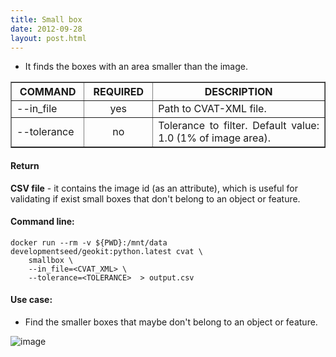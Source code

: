 ```yaml
---
title: Small box
date: 2012-09-28
layout: post.html
---
```


- It finds the boxes with an area smaller than the image.

<table border cellpadding="5">
	<tr>
		<th style="width: 20%;">COMMAND</th> 
        <th style="width: 20%;">REQUIRED</th> 
        <th style="width: 50%;">DESCRIPTION</th>
	</tr>
	<tr>
		<td style="text-align: justify; vertical-align: middle;">--in_file</td> 
        <td style="text-align: center; vertical-align: middle;">yes</td>
        <td style="text-align: justify; vertical-align: middle;">Path to CVAT-XML file.</td>
	</tr>
	<tr>
		<td style="text-align: justify; vertical-align: middle;">--tolerance</td> 
        <td style="text-align: center; vertical-align: middle;">no</td>
        <td style="text-align: justify; vertical-align: middle;">Tolerance to filter. Default value: 1.0 (1% of image area).</td>
	</tr>       
</table>

#### Return

**CSV file** - it contains the image id (as an attribute), which is useful for validating if exist small boxes that don't belong to an object or feature.

#### Command line:

```
docker run --rm -v ${PWD}:/mnt/data developmentseed/geokit:python.latest cvat \
    smallbox \
    --in_file=<CVAT_XML> \
    --tolerance=<TOLERANCE>  > output.csv
```

#### Use case:
- Find the smaller boxes that maybe don't belong to an object or feature.

![image](https://user-images.githubusercontent.com/19536044/129048747-8323de5b-e210-4cc6-aba3-9c0269b2e8d2.png)
